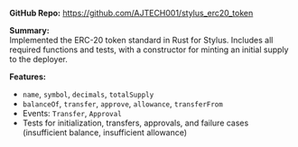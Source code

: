 
**GitHub Repo:** https://github.com/AJTECH001/stylus_erc20_token

**Summary:**  
Implemented the ERC-20 token standard in Rust for Stylus. Includes all required functions and tests, with a constructor for minting an initial supply to the deployer.

**Features:**  
- `name`, `symbol`, `decimals`, `totalSupply`
- `balanceOf`, `transfer`, `approve`, `allowance`, `transferFrom`
- Events: `Transfer`, `Approval`
- Tests for initialization, transfers, approvals, and failure cases (insufficient balance, insufficient allowance)

